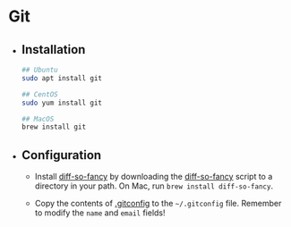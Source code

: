 # Git

- ## Installation
    ```bash
    ## Ubuntu
    sudo apt install git

    ## CentOS
    sudo yum install git

    ## MacOS
    brew install git
    ```

- ## Configuration
    - Install [diff-so-fancy](https://github.com/so-fancy/diff-so-fancy) by
      downloading the [diff-so-fancy](./diff-so-fancy) script to a directory in your path. On Mac,
      run ```brew install diff-so-fancy```.
    
    - Copy the contents of [.gitconfig](./.gitconfig) to the `~/.gitconfig` file. Remember to modify the `name` and `email` fields!


